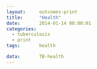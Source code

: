 ```yaml
---
layout:     outcomes-print
title:      "Health"
date:       2014-01-14 00:00:01
categories: 
  - tuberculosis
  - print
tags:       health

data:       TB-health
---
```

